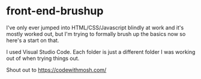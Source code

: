 # front-end-brushup
 I've only ever jumped into HTML/CSS/Javascript blindly at work and it's mostly worked out, but I'm trying to formally brush up the basics now so here's a start on that.
 
 I used Visual Studio Code. Each folder is just a different folder I was working out of when trying things out.
 
 Shout out to https://codewithmosh.com/
